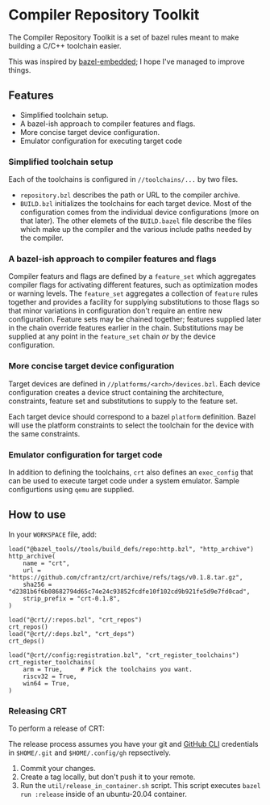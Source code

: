 # Compiler Repository Toolkit

The Compiler Repository Toolkit is a set of bazel rules meant to make building
a C/C++ toolchain easier.

This was inspired by [bazel-embedded](https://github.com/bazelembedded/bazel-embedded);
I hope I've managed to improve things.

## Features

- Simplified toolchain setup.
- A bazel-ish approach to compiler features and flags.
- More concise target device configuration.
- Emulator configuration for executing target code

### Simplified toolchain setup

Each of the toolchains is configured in `//toolchains/...` by two files.
- `repository.bzl` describes the path or URL to the compiler archive.
- `BUILD.bzl` initializes the toolchains for each target device.  Most of the
  configuration comes from the individual device configurations (more on that
  later).  The other elemets of the `BUILD.bazel` file describe the files
  which make up the compiler and the various include paths needed by the
  compiler.

### A bazel-ish approach to compiler features and flags

Compiler featurs and flags are defined by a `feature_set` which aggregates
compiler flags for activating different features, such as optimization modes
or warning levels.  The `feature_set` aggregates a collection of `feature`
rules together and provides a facility for supplying substitutions to those
flags so that minor variations in configuration don't require an entire new
configuration.  Feature sets may be chained together; features supplied later
in the chain override features earlier in the chain.  Substitutions may be
supplied at any point in the `feature_set` chain _or_ by the device
configuration.

### More concise target device configuration

Target devices are defined in `//platforms/<arch>/devices.bzl`.  Each
device configuration creates a device struct containing the architecture,
constraints, feature set and substitutions to supply to the feature set.

Each target device should correspond to a bazel `platform` definition.
Bazel will use the platform constraints to select the toolchain for the
device with the same constraints.

### Emulator configuration for target code

In addition to defining the toolchains, `crt` also defines an `exec_config`
that can be used to execute target code under a system emulator.  Sample
configurtions using `qemu` are supplied.

## How to use

In your `WORKSPACE` file, add:

```
load("@bazel_tools//tools/build_defs/repo:http.bzl", "http_archive")
http_archive(
    name = "crt",
    url = "https://github.com/cfrantz/crt/archive/refs/tags/v0.1.8.tar.gz",
    sha256 = "d2381b6f6b08682794d65c74e24c93852fcdfe10f102cd9b921fe5d9e7fd0cad",
    strip_prefix = "crt-0.1.8",
)

load("@crt//:repos.bzl", "crt_repos")
crt_repos()
load("@crt//:deps.bzl", "crt_deps")
crt_deps()

load("@crt//config:registration.bzl", "crt_register_toolchains")
crt_register_toolchains(
    arm = True,     # Pick the toolchains you want.
    riscv32 = True,
    win64 = True,
)
```

### Releasing CRT

To perform a release of CRT:

The release process assumes you have your git and
[GitHub CLI](https://cli.github.com/) credentials in `$HOME/.git` and
`$HOME/.config/gh` repsectively.

1. Commit your changes.
2. Create a tag locally, but don't push it to your remote.
3. Run the `util/release_in_container.sh` script.  This script executes
   `bazel run :release` inside of an ubuntu-20.04 container.
